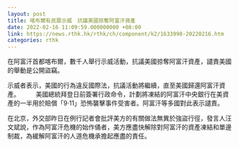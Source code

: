 ```yaml
---
layout: post
title: 喀布爾有民眾示威　抗議美國掠奪阿富汗資產
date: 2022-02-16 11:09:59.000000000 +08:00
link: https://news.rthk.hk/rthk/ch/component/k2/1633998-20220216.htm
categories: rthk
---
```


在阿富汗首都喀布爾，數千人舉行示威活動，抗議美國掠奪阿富汗資產，譴責美國的舉動是公開盜竊。

示威者表示，美國的行為違反國際法，抗議活動將繼續，直至美國歸還阿富汗資產。
　　
美國總統拜登日前簽署行政命令，計劃將凍結的阿富汗中央銀行在美資產的一半用於賠償「9·11」恐怖襲擊事件受害者。阿富汗等多國對此表示譴責。

在北京，外交部昨日在例行記者會批評美方的有關做法無異於強盜行徑，發言人汪文斌說，作為阿富汗危機的始作俑者，美方應盡快解除對阿富汗的資產凍結和單邊制裁，為緩解阿富汗的人道危機承擔起應盡的責任。

